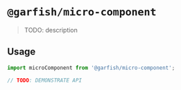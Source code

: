 # `@garfish/micro-component`

> TODO: description

## Usage

```js
import microComponent from '@garfish/micro-component';

// TODO: DEMONSTRATE API
```
